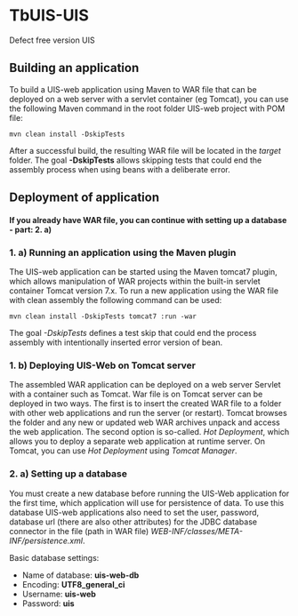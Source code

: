 # TbUIS-UIS

Defect free version UIS

## Building an application

To build a UIS-web application using Maven to WAR file that can be deployed on a web server with a servlet container (eg Tomcat), you can use the following Maven command in the root folder UIS-web project with POM file:

```
mvn clean install -DskipTests
```

After a successful build, the resulting WAR file will be located in the _target_ folder. The goal **-DskipTests** allows skipping tests that could end the assembly process when using beans with a deliberate error.

## Deployment of application
#### If you already have WAR file, you can continue with setting up a database - part: 2. a)
### 1. a) Running an application using the Maven plugin
The UIS-web application can be started using the Maven tomcat7 plugin, which allows manipulation of WAR projects within the built-in servlet container Tomcat version 7.x. To run a new application using the WAR file with clean assembly the following command can be used: 

```
mvn clean install -DskipTests tomcat7 :run -war
```

The goal _-DskipTests_ defines a test skip that could end the process assembly with intentionally inserted error version of bean.

### 1. b) Deploying UIS-Web on Tomcat server

The assembled WAR application can be deployed on a web server Servlet with a container such as Tomcat. War file is on Tomcat server can be deployed in two ways. The first is to insert the created WAR file to a folder with other web applications and run the server (or restart). Tomcat browses the folder and any new or updated web WAR archives unpack and access the web application. The second option is so-called. _Hot Deployment_, which allows you to deploy a separate web application at runtime server. On Tomcat, you can use _Hot Deployment_ using _Tomcat Manager_.

### 2. a) Setting up a database

You must create a new database before running the UIS-Web application for the first time, which application will use for persistence of data. To use this database UIS-web applications also need to set the user, password, database url (there are also other attributes) for the JDBC database connector in the file (path in WAR file) _WEB-INF/classes/META-INF/persistence.xml_.

Basic database settings:
- Name of database: 	**uis-web-db**
- Encoding: 	**UTF8_general_ci**
- Username: 	**uis-web**
- Password: 	**uis**

